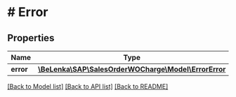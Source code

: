 # # Error

## Properties

Name | Type | Description | Notes
------------ | ------------- | ------------- | -------------
**error** | [**\BeLenka\SAP\SalesOrderWOCharge\Model\ErrorError**](ErrorError.md) |  |

[[Back to Model list]](../../README.md#models) [[Back to API list]](../../README.md#endpoints) [[Back to README]](../../README.md)
